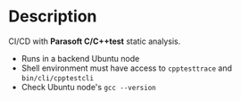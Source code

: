 # Description

CI/CD with **Parasoft C/C++test** static analysis. 
- Runs in a backend Ubuntu node
- Shell environment must have access to `cpptesttrace` and `bin/cli/cpptestcli`
- Check Ubuntu node's `gcc --version` 
